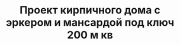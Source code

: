 ---
title: Проект кирпичного дома с эркером и мансардой под ключ 200 м кв
description: Типовой проект дома (коттеджа) с эркером и мансардой под ключ, из кирпича, газобетона или пеноблоков. Площадь&#58; 203 м.кв.

layout: project
permalink: /proekty/:path

weight: 330

project-title: Дом с эркером и мансардой
project-catalog-title: Двухэтажный коттедж
project-name: DP-203
tiny-description: Загородный дом с гаражом

short-description: "Дом с мансардой и эркером и площадью 178 м<sup>2</sup> подойдет для небольшой семьи. Интересно продуманы многогранные пространства: на первом этаже его занимает уютная гостиная с камином, а на втором – балкон, примыкающий к одной из просторных спален. Две спальни с балконом – явление редкое, но имеет неоспоримые преимущества. Именно в этих помещениях коттеджа так важно хорошее освещение и свежий воздух."

price-project: "60 000 р"
price-build:

area: "203"

related:
- DK-213
- DK-191
- DK-192

params:
- name: "Площадь дома:"
  value: "178м<sup>2</sup>"
- name: "Площадь 1-го этажа:"
  value: "94м<sup>2</sup>"
- name: "Площадь 2-го этажа:"
  value: "84м<sup>2</sup>"
- name: "Крыльца, балконы"
  value: "24м<sup>2</sup>"
- name: "Габаритные размеры"
  value: "13.01 x 12.74м"
- name: "Спальни"
  value: "3"
- name: "Санузлы"
  value: "2"
- name: "Высота 1-го этажа"
  value: "3.0м"
- name: "Высота 2-го этажа"
  value: "от 1.6м"
- name: "Фундамент"
  value: "Сборный ж/б"
- name: "Конструкция стен"
  value: "Кирпич 510мм"
- name: "Перекрытия"
  value: "Сборные ж/б"
- name: "Покрытие кровли"
  value: "Металлочерепица"
- name: "Облицовка стен"
  value: "Штукатурка, камень"

options:
- name: "Зеркальный проект"
  value: "5 000 р"
- name: "Паспорт дома"
  value: "5 000 р"
- name: "Проекты коммуникаций (ОВиК)"
  value: "30 000 р"
- name: "Схема электрики"
  value: "20 000 р"
- name: "Проект подвала"
  value: "30 000 р"
- name: "Замена гаража на спальню"
  value: "15 000 р"
- name: "Замена материала стен"
  value: "20 000 р"
- name: "Изменение фундамента"
  value: "15 000 р"
- name: "Перепланировка (перегородки)"
  value: "5 000 р"
- name: "Дизайн интерьера"
  value: "120 000 р"
  
---